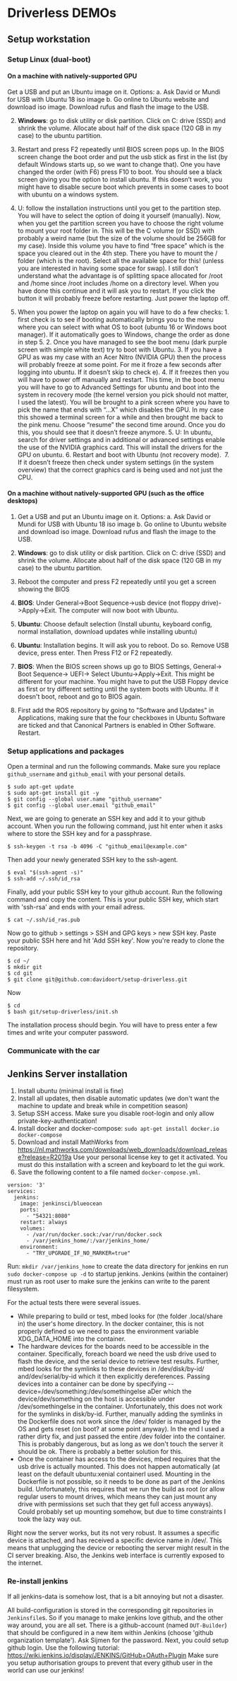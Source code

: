 # Driverless DEMOs


## Setup workstation

### Setup Linux (dual-boot)

#### On a machine with natively-supported GPU

Get a USB and put an Ubuntu image on it. Options:
		a. Ask David or Mundi for USB with Ubuntu 18 iso image
		b. Go online to Ubuntu website and download iso image. Download rufus and flash the image to the USB.
    
2. **Windows**: go to disk utility or disk partition. Click on C: drive (SSD) and shrink the volume. Allocate about half of the disk space (120 GB in my case) to the ubuntu partition.

5. Restart and press F2 repeatedly until BIOS screen pops up. In the BIOS screen change the boot order and put the usb stick as first in the list (by default Windows starts up, so we want to change that). One you have changed the order (with F6) press F10 to boot. You should see a black screen giving you the option to install ubuntu. If this doesn’t work, you might have to disable secure boot which prevents in some cases to boot with ubuntu on a windows system.
6. U: follow the installation instructions until you get to the partition step. You will have to select the option of doing it yourself (manually). Now, when you get the partition screen you have to choose the right volume to mount your root folder in. This will be the C volume (or SSD) with probably a weird name (but the size of the volume should be 256GB for my case). Inside this volume you have to find “free space” which is the space you cleared out in the 4th step. There you have to mount the / folder (which is the root). Select all the available space for this! (unless you are interested in having some space for swap). I still don’t understand what the advantage is of splitting space allocated for /root and /home since /root includes /home on a directory level. When you have done this continue and it will ask you to restart. If you click the button it will probably freeze before restarting. Just power the laptop off.
7. When you power the laptop on again you will have to do a few checks:
		1. first check is to see if booting automatically brings you to the menu where you can select with what OS to boot (ubuntu 16 or Windows boot manager). If it automatically goes to Windows, change the order as done in step 5.
		2. Once you have managed to see the boot menu (dark purple screen with simple white text) try to boot with Ubuntu.
		3. If you have a GPU as was my case with an Acer Nitro (NVIDIA GPU) then the process will probably freeze at some point. For me it froze a few seconds after logging into ubuntu. If it doesn’t skip to check e).
		4. If it freezes then you will have to power off manually and restart. This time, in the boot menu you will have to go to Advanced Settings for ubuntu and boot into the system in recovery mode (the kernel version you pick should not matter, I used the latest). You will be brought to a pink screen where you have to pick the name that ends with “…X” which disables the GPU. In my case this showed a terminal screen for a while and then brought me back to the pink menu. Choose “resume” the second time around. Once you do this, you should see that it doesn’t freeze anymore.
		5. U: In ubuntu, search for driver settings and in additional or advanced settings enable the use of the NVIDIA graphics card. This will install the drivers for the GPU on ubuntu.
		6. Restart and boot with Ubuntu (not recovery mode). 
		7. If it doesn’t freeze then check under system settings (in the system overview) that the correct graphics card is being used and not just the CPU.


#### On a machine without natively-supported GPU (such as the office desktops)

1. Get a USB and put an Ubuntu image on it. Options:
		a. Ask David or Mundi for USB with Ubuntu 18 iso image
		b. Go online to Ubuntu website and download iso image. Download rufus and flash the image to the USB.
    
2. **Windows**: go to disk utility or disk partition. Click on C: drive (SSD) and shrink the volume. Allocate about half of the disk space (120 GB in my case) to the ubuntu partition.

3. Reboot the computer and press F2 repeatedly until you get a screen showing the BIOS
4. **BIOS**: Under General->Boot Sequence->usb device (not floppy drive)->Apply->Exit. The computer will now boot with Ubuntu.
5. **Ubuntu**: Choose default selection (Install ubuntu, keyboard config, normal installation, download updates while installing ubuntu)
6. **Ubuntu**: Installation begins. It will ask you to reboot. Do so. Remove USB device, press enter. Then Press F12 or F2 repeatedly. 
7. **BIOS**: When the BIOS screen shows up go to BIOS Settings, General-> Boot Sequence-> UEFI-> Select Ubuntu->Apply->Exit. This might be different for your machine. You might have to put the USB Floppy device as first or try different setting until the system boots with Ubuntu. If it doesn't boot, reboot and go to BIOS again.
8. First add the ROS repository by going to "Software and Updates" in Applications, making sure that the four checkboxes in Ubuntu Software are ticked and that Canonical Partners is enabled in Other Software. Restart.


### Setup applications and packages

Open a terminal and run the following commands. Make sure you replace `github_username` and `github_email` with your personal details. 

	$ sudo apt-get update
	$ sudo apt-get install git -y
	$ git config --global user.name "github_username"
	$ git config --global user.email "github_email"
	
Next, we are going to generate an SSH key and add it to your github account. When you run the following command, just hit enter when it asks where to store the SSH key and for a passphrase.

	$ ssh-keygen -t rsa -b 4096 -C "github_email@example.com"
	
Then add your newly generated SSH key to the ssh-agent.

	$ eval "$(ssh-agent -s)"
	$ ssh-add ~/.ssh/id_rsa
	
Finally, add your public SSH key to your github account. Run the following command and copy the content. This is your public SSH key, which start with 'ssh-rsa' and ends with your email adress.

	$ cat ~/.ssh/id_ras.pub
	
Now go to github > settings > SSH and GPG keys > new SSH key. Paste your public SSH here and hit 'Add SSH key'. Now you're ready to clone the repository.

	$ cd ~/
	$ mkdir git
	$ cd git
	$ git clone git@github.com:davidoort/setup-driverless.git

Now

	$ cd
	$ bash git/setup-driverless/init.sh

The installation process should begin. You will have to press enter a few times and write your computer password.

### Communicate with the car

## Jenkins Server installation
1. Install ubuntu (minimal install is fine)
2. Install all updates, then disable automatic updates (we don't want the machine to update and break while in competition season)
3. Setup SSH access. Make sure you disable root-login and only allow private-key-authentication!
4. Install docker and docker-compose: `sudo apt-get install docker.io docker-compose`
5. Download and install MathWorks from https://nl.mathworks.com/downloads/web_downloads/download_release?release=R2019a Use your personal license key to get it activated. You must do this installation with a screen and keyboard to let the gui work.
6. Save the following content to a file named `docker-compose.yml`.
```
version: '3'
services:
  jenkins:
    image: jenkinsci/blueocean
    ports:
      - "54321:8080"
    restart: always
    volumes:
      - /var/run/docker.sock:/var/run/docker.sock
      - /var/jenkins_home/:/var/jenkins_home/
    environment:
      - "TRY_UPGRADE_IF_NO_MARKER=true"
```
Run: `mkdir /var/jenkins_home` to create the data directory for jenkins en run `sudo docker-compose up -d` to startup jenkins.
Jenkins (within the container) must run as root user to make sure the jenkins can write to the parent filesystem. 

For the actual tests there were several issues.
* While preparing to build or test, mbed looks for (the folder .local/share in) the user's home directory. In the docker container, this is not properly defined so we need to pass the environment variable XDG_DATA_HOME into the container.
* The hardware devices for the boards need to be accessible in the container. Specifically, foreach board we need the usb drive used to flash the device, and the serial device to retrieve test results. Further, mbed looks for the symlinks to these devices in  /dev/disk/by-id/ and/dev/serial/by-id which it then explicitly dereferences. Passing devices into a container can be done by specifying --device=/dev/something:/dev/somethingelse aDer which the device/dev/something on the host is accessible under /dev/somethingelse in the container. Unfortunately, this does not work for the symlinks in disk/by-id. Further, manually adding the symlinks in the Dockerfile does not work since the /dev/ folder is managed by the OS and gets reset (on boot? at some point anyway). In the end I used a rather dirty fix, and just passed the entire /dev folder into the container. This is probably dangerous, but as long as we don't touch the server it should be ok. There is probably a better solution for this.
* Once the container has access to the devices, mbed requires that the usb drive is actually mounted. This does not happen automatically (at least on the default ubuntu:xenial containerI used. Mounting in the Dockerfile is not possible, so it needs to be done as part of the Jenkins build. Unfortunately, this requires that we run the build as root (or allow regular users to mount drives, which means they can just mount any drive with permissions set such that they get full access anyways). Could probably set up mounting somehow, but due to time constraints I took the lazy way out.

Right now the server works, but its not very robust. It assumes a specific device is attached, and has received a specific device name in /dev/. This means that unplugging the device or rebooting the server might result in the CI server breaking. Also, the Jenkins web interface is currently exposed to the internet.

### Re-install jenkins
If all jenkins-data is somehow lost, that is a bit annoying but not a disaster. 

All build-configuration is stored in the corresponding git repositories in `Jenkinsfile`s. 
So if you manage to make jenkins love github, and the other way around, you are all set.
There is a github-account (named `DUT-Builder`) that should be configured in a new item within Jenkins (choose 'github organization template'). Ask Sijmen for the password.
Next, you could setup github login. Use the following tutorial: https://wiki.jenkins.io/display/JENKINS/GitHub+OAuth+Plugin
Make sure you setup authorisation groups to prevent that every github user in the world can use our jenkins!
 
